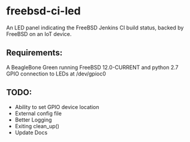 # freebsd-ci-led
An LED panel indicating the FreeBSD Jenkins CI build status, backed by FreeBSD on an IoT device.  

## Requirements:
A BeagleBone Green running FreeBSD 12.0-CURRENT and python 2.7  
GPIO connection to LEDs at /dev/gpioc0 

## TODO:
- Ability to set GPIO device location
- External config file
- Better Logging
- Exiting clean_up()
- Update Docs
